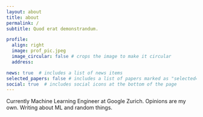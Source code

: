 ```yaml
---
layout: about
title: about
permalink: /
subtitle: Quod erat demonstrandum.

profile:
  align: right
  image: prof_pic.jpeg
  image_circular: false # crops the image to make it circular
  address:

news: true  # includes a list of news items
selected_papers: false # includes a list of papers marked as "selected={true}"
social: true  # includes social icons at the bottom of the page
---
```


Currently Machine Learning Engineer at Google Zurich. Opinions are my own. Writing about ML and random things.
